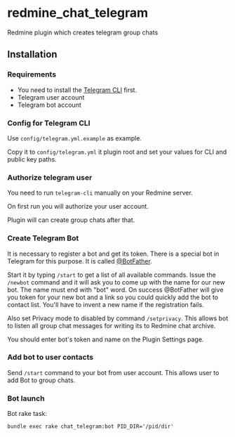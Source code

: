 # redmine_chat_telegram

Redmine plugin which creates telegram group chats

## Installation

### Requirements

* You need to install the [Telegram CLI](https://github.com/vysheng/tg) first.
* Telegram user account
* Telegram bot account

### Config for Telegram CLI

Use `config/telegram.yml.example` as example.

Copy it to `config/telegram.yml` it plugin root and set your values for CLI and public key paths.

### Authorize telegram user

You need to run `telegram-cli` manually on your Redmine server.

On first run you will authorize your user account.

Plugin will can create group chats after that.

### Create Telegram Bot

It is necessary to register a bot and get its token. There is a special bot in Telegram for this purpose. It is called [@BotFather](https://telegram.me/botfather).

Start it by typing `/start` to get a list of all available commands.
Issue the  `/newbot` command and it will ask you to come up with the name for our new bot.
The name must end with "bot" word.
On success @BotFather will give you token for your new bot and a link so you could quickly add the bot to contact list.
You'll have to invent a new name if the registration fails.

Also set Privacy mode to disabled by command `/setprivacy`. This allows bot to listen all group chat messages for writing its to Redmine chat archive.

You should enter bot's token and name on the Plugin Settings page.

### Add bot to user contacts

Send `/start` command to your bot from user account.
This allows user to add Bot to group chats.

### Bot launch

Bot rake task:

```shell
bundle exec rake chat_telegram:bot PID_DIR='/pid/dir'
```
